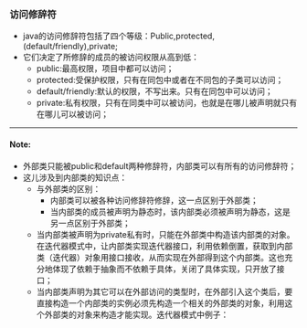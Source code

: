 ### 访问修辞符 ###


- java的访问修辞符包括了四个等级：Public,protected,(default/friendly),private;
- 它们决定了所修辞的成员的被访问权限从高到低：
	- public:最高权限，项目中都可以访问；
	- protected:受保护权限，只有在同包中或者在不同包的子类可以访问；
	- default/friendly:默认的权限，不写出来。只有在同包中可以访问；
	- private:私有权限，只有在同类中可以被访问，也就是在哪儿被声明就只有在哪儿可以被访问；


----------
#### Note: ####


- 外部类只能被public和default两种修辞符，内部类可以有所有的访问修辞符；
- 这儿涉及到内部类的知识点：
	- 与外部类的区别：
		- 内部类可以被各种访问修辞符修辞，这一点区别于外部类；
		- 当内部类的成员被声明为静态时，该内部类必须被声明为静态，这是另一点区别于外部类；
	- 当内部类被声明为private私有时，只能在外部类中构造该内部类的对象。在迭代器模式中，让内部类实现迭代器接口，利用依赖倒置，获取到内部类（迭代器）对象用接口接收，从而实现在外部得到这个内部类。这也充分地体现了依赖于抽象而不依赖于具体，关闭了具体实现，只开放了接口；
	- 当内部类声明为其它可以在外部访问的类型时，在外部引入这个类后，要直接构造一个内部类的实例必须先构造一个相关的外部类的对象，利用这个外部类的对象来构造才能实现。迭代器模式中例子：
		
